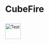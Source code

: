 # CubeFire
## 

<a href="https://www.Youtube.com/">
         <img alt="Test" src="https://cdn.discordapp.com/attachments/792821399143841793/793230399504646204/99-interface_-_sidebar_hamburger-512.webp"
         style="width: 50px; height: 50px;"
         </a>
